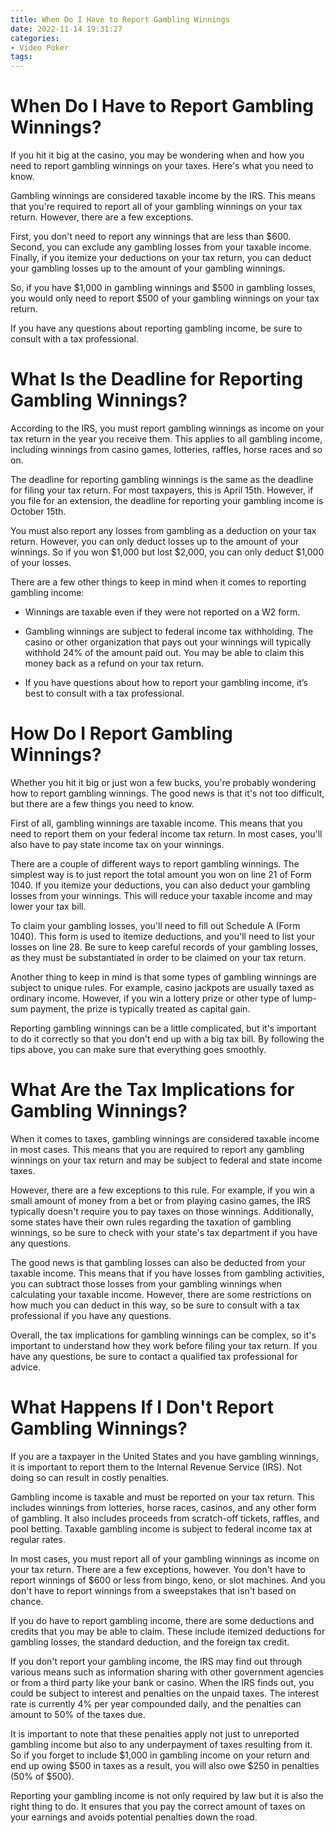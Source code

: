 ```yaml
---
title: When Do I Have to Report Gambling Winnings
date: 2022-11-14 19:31:27
categories:
- Video Poker
tags:
---
```



#  When Do I Have to Report Gambling Winnings?

If you hit it big at the casino, you may be wondering when and how you need to report gambling winnings on your taxes. Here's what you need to know.

Gambling winnings are considered taxable income by the IRS. This means that you're required to report all of your gambling winnings on your tax return. However, there are a few exceptions.

First, you don't need to report any winnings that are less than $600. Second, you can exclude any gambling losses from your taxable income. Finally, if you itemize your deductions on your tax return, you can deduct your gambling losses up to the amount of your gambling winnings.

So, if you have $1,000 in gambling winnings and $500 in gambling losses, you would only need to report $500 of your gambling winnings on your tax return.

If you have any questions about reporting gambling income, be sure to consult with a tax professional.

#  What Is the Deadline for Reporting Gambling Winnings?

According to the IRS, you must report gambling winnings as income on your tax return in the year you receive them. This applies to all gambling income, including winnings from casino games, lotteries, raffles, horse races and so on.

The deadline for reporting gambling winnings is the same as the deadline for filing your tax return. For most taxpayers, this is April 15th. However, if you file for an extension, the deadline for reporting your gambling income is October 15th.

You must also report any losses from gambling as a deduction on your tax return. However, you can only deduct losses up to the amount of your winnings. So if you won $1,000 but lost $2,000, you can only deduct $1,000 of your losses.

There are a few other things to keep in mind when it comes to reporting gambling income:

- Winnings are taxable even if they were not reported on a W2 form.

- Gambling winnings are subject to federal income tax withholding. The casino or other organization that pays out your winnings will typically withhold 24% of the amount paid out. You may be able to claim this money back as a refund on your tax return.

- If you have questions about how to report your gambling income, it’s best to consult with a tax professional.

#  How Do I Report Gambling Winnings?

Whether you hit it big or just won a few bucks, you're probably wondering how to report gambling winnings. The good news is that it's not too difficult, but there are a few things you need to know.

First of all, gambling winnings are taxable income. This means that you need to report them on your federal income tax return. In most cases, you'll also have to pay state income tax on your winnings.

There are a couple of different ways to report gambling winnings. The simplest way is to just report the total amount you won on line 21 of Form 1040. If you itemize your deductions, you can also deduct your gambling losses from your winnings. This will reduce your taxable income and may lower your tax bill.

To claim your gambling losses, you'll need to fill out Schedule A (Form 1040). This form is used to itemize deductions, and you'll need to list your losses on line 28. Be sure to keep careful records of your gambling losses, as they must be substantiated in order to be claimed on your tax return.

Another thing to keep in mind is that some types of gambling winnings are subject to unique rules. For example, casino jackpots are usually taxed as ordinary income. However, if you win a lottery prize or other type of lump-sum payment, the prize is typically treated as capital gain.

Reporting gambling winnings can be a little complicated, but it's important to do it correctly so that you don't end up with a big tax bill. By following the tips above, you can make sure that everything goes smoothly.

#  What Are the Tax Implications for Gambling Winnings?

When it comes to taxes, gambling winnings are considered taxable income in most cases. This means that you are required to report any gambling winnings on your tax return and may be subject to federal and state income taxes.

However, there are a few exceptions to this rule. For example, if you win a small amount of money from a bet or from playing casino games, the IRS typically doesn't require you to pay taxes on those winnings. Additionally, some states have their own rules regarding the taxation of gambling winnings, so be sure to check with your state's tax department if you have any questions.

The good news is that gambling losses can also be deducted from your taxable income. This means that if you have losses from gambling activities, you can subtract those losses from your gambling winnings when calculating your taxable income. However, there are some restrictions on how much you can deduct in this way, so be sure to consult with a tax professional if you have any questions.

Overall, the tax implications for gambling winnings can be complex, so it's important to understand how they work before filing your tax return. If you have any questions, be sure to contact a qualified tax professional for advice.

#  What Happens If I Don't Report Gambling Winnings?

If you are a taxpayer in the United States and you have gambling winnings, it is important to report them to the Internal Revenue Service (IRS). Not doing so can result in costly penalties.

Gambling income is taxable and must be reported on your tax return. This includes winnings from lotteries, horse races, casinos, and any other form of gambling. It also includes proceeds from scratch-off tickets, raffles, and pool betting. Taxable gambling income is subject to federal income tax at regular rates.

In most cases, you must report all of your gambling winnings as income on your tax return. There are a few exceptions, however. You don't have to report winnings of $600 or less from bingo, keno, or slot machines. And you don't have to report winnings from a sweepstakes that isn't based on chance.

If you do have to report gambling income, there are some deductions and credits that you may be able to claim. These include itemized deductions for gambling losses, the standard deduction, and the foreign tax credit.

If you don't report your gambling income, the IRS may find out through various means such as information sharing with other government agencies or from a third party like your bank or casino. When the IRS finds out, you could be subject to interest and penalties on the unpaid taxes. The interest rate is currently 4% per year compounded daily, and the penalties can amount to 50% of the taxes due.

It is important to note that these penalties apply not just to unreported gambling income but also to any underpayment of taxes resulting from it. So if you forget to include $1,000 in gambling income on your return and end up owing $500 in taxes as a result, you will also owe $250 in penalties (50% of $500).

Reporting your gambling income is not only required by law but it is also the right thing to do. It ensures that you pay the correct amount of taxes on your earnings and avoids potential penalties down the road.